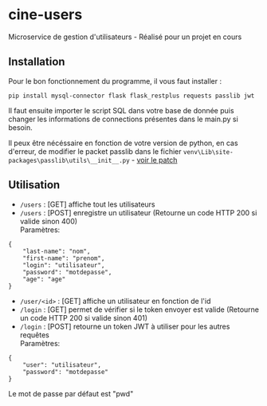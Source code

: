 # cine-users
Microservice de gestion d'utilisateurs - Réalisé pour un projet en cours

## Installation
Pour le bon fonctionnement du programme, il vous faut installer :<br>
```
pip install mysql-connector flask flask_restplus requests passlib jwt
```
Il faut ensuite importer le script SQL dans votre base de donnée puis changer les informations de connections présentes dans le main.py si besoin.<br>

Il peux être nécéssaire en fonction de votre version de python, en cas d'erreur, de modifier le packet passlib dans le fichier ``` venv\Lib\site-packages\passlib\utils\__init__.py ``` - [voir le patch](https://github.com/PyTables/PyTables/issues/744)

## Utilisation
- ```/users``` : [GET] affiche tout les utilisateurs
- ```/users``` : [POST] enregistre un utilisateur (Retourne un code HTTP 200 si valide sinon 400)<br>
Paramètres:
```
{
    "last-name": "nom",
    "first-name": "prenom",
    "login": "utilisateur",
    "password": "motdepasse",
    "age": "age"
}
```
- ```/user/<id>``` : [GET] affiche un utilisateur en fonction de l'id
- ```/login``` : [GET] permet de vérifier si le token envoyer est valide (Retourne un code HTTP 200 si valide sinon 401) 
- ```/login``` : [POST] retourne un token JWT à utiliser pour les autres requêtes<br> 
Paramètres:
```
{
    "user": "utilisateur",
    "password": "motdepasse"
}
```
Le mot de passe par défaut est "pwd"